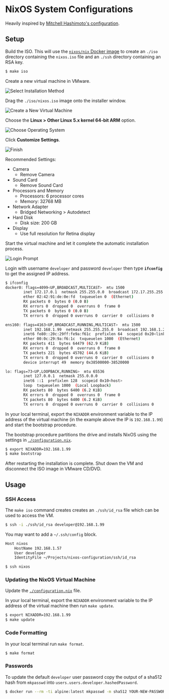 # NixOS System Configurations

Heavily inspired by [Mitchell Hashimoto's configuration](https://github.com/mitchellh/nixos-config).

## Setup

Build the ISO. This will use the [`nixos/nix` Docker image](https://hub.docker.com/r/nixos/nix) to create an `./iso` directory containing the `nixos.iso` file and an `./ssh` directory containing an RSA key.

```bash
$ make iso
```

Create a new virtual machine in VMware.

![Select Installation Method](images/01-select-installation-method.png?raw=true)

Drag the `./iso/nixos.iso` image onto the installer window.

![Create a New Virtual Machine](images/02-create-a-new-virtual-machine.png?raw=true)

Choose the **Linux > Other Linux 5.x kernel 64-bit ARM** option.

![Choose Operating System](images/03-choose-operating-system.png?raw=true)

Click **Customize Settings**.

![Finish](images/04-finish.png?raw=true)

Recommended Settings:

 * Camera
   * Remove Camera
 * Sound Card
 	* Remove Sound Card
 * Processors and Memory
   * Processors: 6 processor cores
   * Memory: 32768 MB
 * Network Adapter
   * Bridged Networking > Autodetect
 * Hard Disk
   * Disk size: 200 GB
 * Display
   * Use full resolution for Retina display

Start the virtual machine and let it complete the automatic installation process.

![Login Prompt](images/05-login-prompt.png?raw=true)

Login with username `developer` and password `developer` then type **`ifconfig`** to get the assigned IP address.

```bash
$ ifconfig
docker0: flags=4099<UP,BROADCAST,MULTICAST>  mtu 1500
        inet 172.17.0.1  netmask 255.255.0.0  broadcast 172.17.255.255
        ether 02:42:91:de:0e:fd  txqueuelen 0  (Ethernet)
        RX packets 0  bytes 0 (0.0 B)
        RX errors 0  dropped 0  overruns 0  frame 0
        TX packets 0  bytes 0 (0.0 B)
        TX errors 0  dropped 0 overruns 0  carrier 0  collisions 0

ens160: flags=4163<UP,BROADCAST,RUNNING,MULTICAST>  mtu 1500
        inet 192.168.1.99  netmask 255.255.255.0  broadcast 192.168.1.255
        inet6 fe80::20c:29ff:fe9a:f61c  prefixlen 64  scopeid 0x20<link>
        ether 00:0c:29:9a:f6:1c  txqueuelen 1000  (Ethernet)
        RX packets 411  bytes 64479 (62.9 KiB)
        RX errors 0  dropped 0  overruns 0  frame 0
        TX packets 221  bytes 45702 (44.6 KiB)
        TX errors 0  dropped 0 overruns 0  carrier 0  collisions 0
        device interrupt 49  memory 0x38500000-38520000

lo: flags=73<UP,LOOPBACK,RUNNING>  mtu 65536
        inet 127.0.0.1  netmask 255.0.0.0
        inet6 ::1  prefixlen 128  scopeid 0x10<host>
        loop  txqueuelen 1000  (Local Loopback)
        RX packets 80  bytes 6400 (6.2 KiB)
        RX errors 0  dropped 0  overruns 0  frame 0
        TX packets 80  bytes 6400 (6.2 KiB)
        TX errors 0  dropped 0 overruns 0  carrier 0  collisions 0
```

In your local terminal, export the `NIXADDR` environment variable to the IP address of the virtual machine (in the example above the IP is `192.168.1.99`) and start the bootstrap procedure.

The bootstrap procedure partitions the drive and installs NixOS using the settings in [`./configuration.nix`](configuration.nix).

```bash
$ export NIXADDR=192.168.1.99
$ make bootstrap
```

After restarting the installation is complete. Shut down the VM and disconnect the ISO image in VMware CD/DVD.

## Usage

### SSH Access

The `make iso` command creates creates an `./ssh/id_rsa` file which can be used to access the VM.

```bash
$ ssh -i ./ssh/id_rsa developer@192.168.1.99
```

You may want to add a `~/.ssh/config` block.

```bash
Host nixos
    HostName 192.168.1.57
    User developer
    IdentityFile ~/Projects/nixos-configuration/ssh/id_rsa
```

```bash
$ ssh nixos
```

### Updating the NixOS Virtual Machine

Update the [`./configuration.nix`](configuration.nix) file.

In your local terminal, export the `NIXADDR` environment variable to the IP address of the virtual machine then run `make update`.

```bash
$ export NIXADDR=192.168.1.99
$ make update
```

### Code Formatting

In your local terminal run `make format`.

```bash
$ make format
```

### Passwords

To update the default `developer` user password copy the output of a sha512 hash from `mkpasswd` into `users.users.developer.hashedPassword`.

```bash
$ docker run --rm -ti alpine:latest mkpasswd -m sha512 YOUR-NEW-PASSWORD
```
